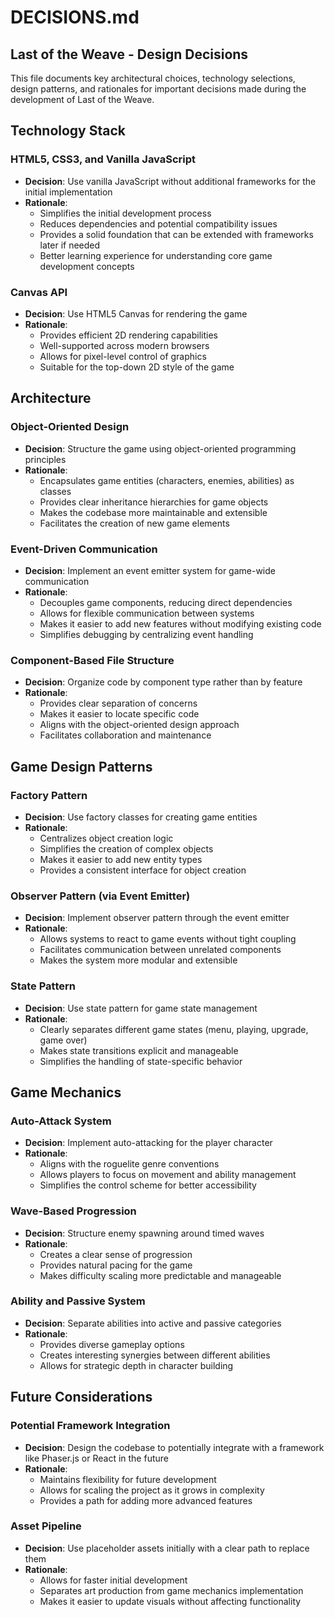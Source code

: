 # DECISIONS.md

## Last of the Weave - Design Decisions

This file documents key architectural choices, technology selections, design patterns, and rationales for important decisions made during the development of Last of the Weave.

## Technology Stack

### HTML5, CSS3, and Vanilla JavaScript
- **Decision**: Use vanilla JavaScript without additional frameworks for the initial implementation
- **Rationale**: 
  - Simplifies the initial development process
  - Reduces dependencies and potential compatibility issues
  - Provides a solid foundation that can be extended with frameworks later if needed
  - Better learning experience for understanding core game development concepts

### Canvas API
- **Decision**: Use HTML5 Canvas for rendering the game
- **Rationale**:
  - Provides efficient 2D rendering capabilities
  - Well-supported across modern browsers
  - Allows for pixel-level control of graphics
  - Suitable for the top-down 2D style of the game

## Architecture

### Object-Oriented Design
- **Decision**: Structure the game using object-oriented programming principles
- **Rationale**:
  - Encapsulates game entities (characters, enemies, abilities) as classes
  - Provides clear inheritance hierarchies for game objects
  - Makes the codebase more maintainable and extensible
  - Facilitates the creation of new game elements

### Event-Driven Communication
- **Decision**: Implement an event emitter system for game-wide communication
- **Rationale**:
  - Decouples game components, reducing direct dependencies
  - Allows for flexible communication between systems
  - Makes it easier to add new features without modifying existing code
  - Simplifies debugging by centralizing event handling

### Component-Based File Structure
- **Decision**: Organize code by component type rather than by feature
- **Rationale**:
  - Provides clear separation of concerns
  - Makes it easier to locate specific code
  - Aligns with the object-oriented design approach
  - Facilitates collaboration and maintenance

## Game Design Patterns

### Factory Pattern
- **Decision**: Use factory classes for creating game entities
- **Rationale**:
  - Centralizes object creation logic
  - Simplifies the creation of complex objects
  - Makes it easier to add new entity types
  - Provides a consistent interface for object creation

### Observer Pattern (via Event Emitter)
- **Decision**: Implement observer pattern through the event emitter
- **Rationale**:
  - Allows systems to react to game events without tight coupling
  - Facilitates communication between unrelated components
  - Makes the system more modular and extensible

### State Pattern
- **Decision**: Use state pattern for game state management
- **Rationale**:
  - Clearly separates different game states (menu, playing, upgrade, game over)
  - Makes state transitions explicit and manageable
  - Simplifies the handling of state-specific behavior

## Game Mechanics

### Auto-Attack System
- **Decision**: Implement auto-attacking for the player character
- **Rationale**:
  - Aligns with the roguelite genre conventions
  - Allows players to focus on movement and ability management
  - Simplifies the control scheme for better accessibility

### Wave-Based Progression
- **Decision**: Structure enemy spawning around timed waves
- **Rationale**:
  - Creates a clear sense of progression
  - Provides natural pacing for the game
  - Makes difficulty scaling more predictable and manageable

### Ability and Passive System
- **Decision**: Separate abilities into active and passive categories
- **Rationale**:
  - Provides diverse gameplay options
  - Creates interesting synergies between different abilities
  - Allows for strategic depth in character building

## Future Considerations

### Potential Framework Integration
- **Decision**: Design the codebase to potentially integrate with a framework like Phaser.js or React in the future
- **Rationale**:
  - Maintains flexibility for future development
  - Allows for scaling the project as it grows in complexity
  - Provides a path for adding more advanced features

### Asset Pipeline
- **Decision**: Use placeholder assets initially with a clear path to replace them
- **Rationale**:
  - Allows for faster initial development
  - Separates art production from game mechanics implementation
  - Makes it easier to update visuals without affecting functionality
